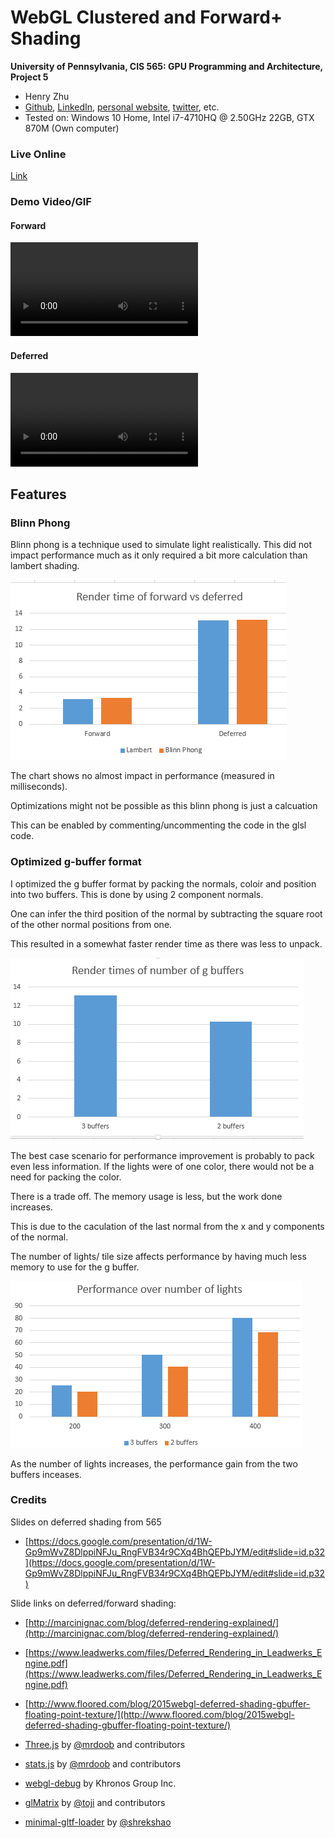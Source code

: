 WebGL Clustered and Forward+ Shading
======================

**University of Pennsylvania, CIS 565: GPU Programming and Architecture, Project 5**

* Henry Zhu
* [Github](https://github.com/Maknee), [LinkedIn](https://www.linkedin.com/in/henry-zhu-347233121/), [personal website](https://maknee.github.io/), [twitter](https://twitter.com/maknees1), etc.
* Tested on: Windows 10 Home, Intel i7-4710HQ @ 2.50GHz 22GB, GTX 870M (Own computer)

### Live Online

[Link](https://maknee.github.io/Project5-WebGL-Clustered-Deferred-Forward-Plus/)

### Demo Video/GIF

#### Forward
![](https://i.gyazo.com/5ad68f3d9d63db9b007bb3e1a637d586.mp4)

#### Deferred
![](https://i.gyazo.com/d93af5b3ca1ecdf85b07a535f971f151.mp4)

## Features

### Blinn Phong

Blinn phong is a technique used to simulate light realistically. This did not impact performance much as it only required a bit more calculation than lambert shading. 

![](blinn.png)

The chart shows no almost impact in performance (measured in milliseconds).

Optimizations might not be possible as this blinn phong is just a calcuation

This can be enabled by commenting/uncommenting the code in the glsl code.

### Optimized g-buffer format

I optimized the g buffer format by packing the normals, coloir and position into two buffers. This is done by using 2 component normals.

One can infer the third position of the normal by subtracting the square root of the other normal positions from one.

This resulted in a somewhat faster render time as there was less to unpack.

![](g.png)

The best case scenario for performance improvement is probably to pack even less information. If the lights were of one color, there would not be a need for packing the color.

There is a trade off. The memory usage is less, but the work done increases. 

This is due to the caculation of the last normal from the x and y components of the normal.

The number of lights/ tile size affects performance by having much less memory to use for the g buffer.

![](g2.png)

As the number of lights increases, the performance gain from the two buffers inceases.

### Credits

Slides on deferred shading from 565
* [https://docs.google.com/presentation/d/1W-Gp9mWvZ8DlppiNFJu_RngFVB34r9CXq4BhQEPbJYM/edit#slide=id.p32](https://docs.google.com/presentation/d/1W-Gp9mWvZ8DlppiNFJu_RngFVB34r9CXq4BhQEPbJYM/edit#slide=id.p32)

Slide links on deferred/forward shading:
* [http://marcinignac.com/blog/deferred-rendering-explained/](http://marcinignac.com/blog/deferred-rendering-explained/)
* [https://www.leadwerks.com/files/Deferred_Rendering_in_Leadwerks_Engine.pdf](https://www.leadwerks.com/files/Deferred_Rendering_in_Leadwerks_Engine.pdf)
* [http://www.floored.com/blog/2015webgl-deferred-shading-gbuffer-floating-point-texture/](http://www.floored.com/blog/2015webgl-deferred-shading-gbuffer-floating-point-texture/)

* [Three.js](https://github.com/mrdoob/three.js) by [@mrdoob](https://github.com/mrdoob) and contributors
* [stats.js](https://github.com/mrdoob/stats.js) by [@mrdoob](https://github.com/mrdoob) and contributors
* [webgl-debug](https://github.com/KhronosGroup/WebGLDeveloperTools) by Khronos Group Inc.
* [glMatrix](https://github.com/toji/gl-matrix) by [@toji](https://github.com/toji) and contributors
* [minimal-gltf-loader](https://github.com/shrekshao/minimal-gltf-loader) by [@shrekshao](https://github.com/shrekshao)
